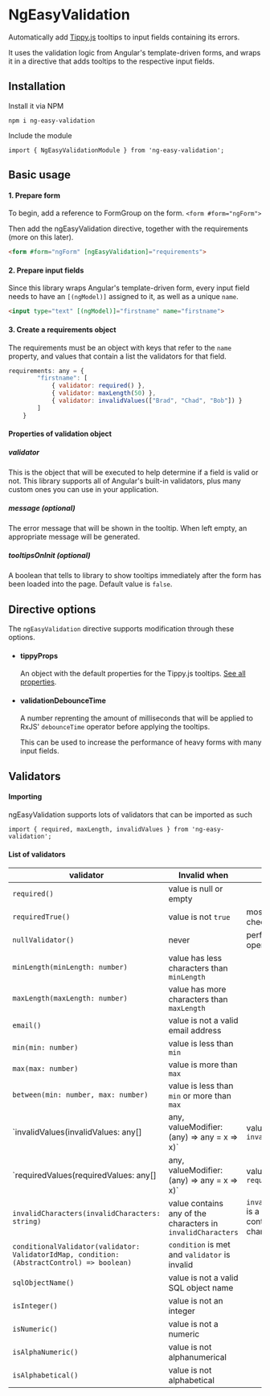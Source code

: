 # NgEasyValidation

Automatically add [Tippy.js](https://atomiks.github.io/tippyjs/v6/getting-started/ "Tippy.js documentation") tooltips to input fields containing its errors. 

It uses the validation logic from Angular's template-driven forms, and wraps it in a directive that adds tooltips to the respective input fields.


## Installation
Install it via NPM

```
npm i ng-easy-validation
```

Include the module

```
import { NgEasyValidationModule } from 'ng-easy-validation';
```

## Basic usage
#### 1. Prepare form
To begin, add a reference to FormGroup on the form.
```<form #form="ngForm">```

Then add the ngEasyValidation directive, together with the requirements (more on this later).
```html
<form #form="ngForm" [ngEasyValidation]="requirements">
```

#### 2. Prepare input fields

Since this library wraps Angular's template-driven form, every input field needs to have an ```[(ngModel)]``` assigned to it, as well as a unique ```name```.

```html
<input type="text" [(ngModel)]="firstname" name="firstname">
```


#### 3. Create a requirements object

The requirements must be an object with keys that refer to the ```name``` property, and values that contain a list the validators for that field.

```javascript
requirements: any = {
        "firstname": [
            { validator: required() },
            { validator: maxLength(50) },
            { validator: invalidValues(["Brad", "Chad", "Bob"]) }
        ]
    }
```

#### Properties of validation object

##### validator

This is the object that will be executed to help determine if a field is valid or not. 
This library supports all of Angular's built-in validators, plus many custom ones you can use in your application.

##### message (optional)

The error message that will be shown in the tooltip. When left empty, an appropriate message will be generated.

##### tooltipsOnInit (optional)

A boolean that tells to library to show tooltips immediately after the form has been loaded into the page. Default value is ```false```.

## Directive options

The ```ngEasyValidation``` directive supports modification through these options.

* #### tippyProps

	An object with the default properties for the Tippy.js tooltips. [See all properties](https://atomiks.github.io/tippyjs/v6/all-props/).

* #### validationDebounceTime

	A number reprenting the amount of milliseconds that will be applied to RxJS' ```debounceTime``` operator before applying the tooltips.

	This can be used to increase the performance of heavy forms with many input fields.

## Validators
#### Importing
ngEasyValidation supports lots of validators that can be imported as such
```
import { required, maxLength, invalidValues } from 'ng-easy-validation';
```
 
#### List of validators


validator     | Invalid when|Notes
------------- |-------------|-------------
`required()` | value is null or empty
 `requiredTrue()` | value is not ```true```|mostly used with checkboxes
 `nullValidator()` | never|performs no operation
 `minLength(minLength: number)` | value has less characters than ```minLength```
 `maxLength(maxLength: number)` | value has more characters than ```maxLength```
 `email()` | value is not a valid email address
 `min(min: number)` | value is less than `min`
 `max(max: number)` | value is more than `max`
 `between(min: number, max: number)` | value is less than `min` or more than `max`
 `invalidValues(invalidValues: any[] | any, valueModifier: (any) => any = x => x)` | value is in `invalidValues`|`valueModifier` can be used to modify what was entered before it will be matched. Ex: apply `toLowerCase()` before matching
 `requiredValues(requiredValues: any[] | any, valueModifier: (any) => any = x => x)` | value is not in `requiredValues`|`valueModifier` can be used to modify what was entered before it will be matched. Ex: apply `toLowerCase()` before matching
 `invalidCharacters(invalidCharacters: string)` | value contains any of the characters in `invalidCharacters`|`invalidCharacters` is a string containing all the characters
 `conditionalValidator(validator: ValidatorIdMap, condition: (AbstractControl) => boolean)` | `condition` is met and `validator` is invalid
 `sqlObjectName()` | value is not a valid SQL object name
 `isInteger()` | value is not an integer
 `isNumeric()` | value is not a numeric
 `isAlphaNumeric()` | value is not alphanumerical
 `isAlphabetical()` | value is not alphabetical